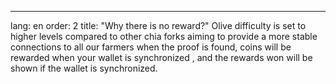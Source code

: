 ---
lang: en
order: 2
title: "Why there is no reward?"
Olive difficulty is set to higher levels compared to other chia forks aiming to provide a more stable connections to all our farmers
when the proof is found, coins will be rewarded when your wallet is synchronized , and the rewards won will  be shown if the wallet is synchronized.




